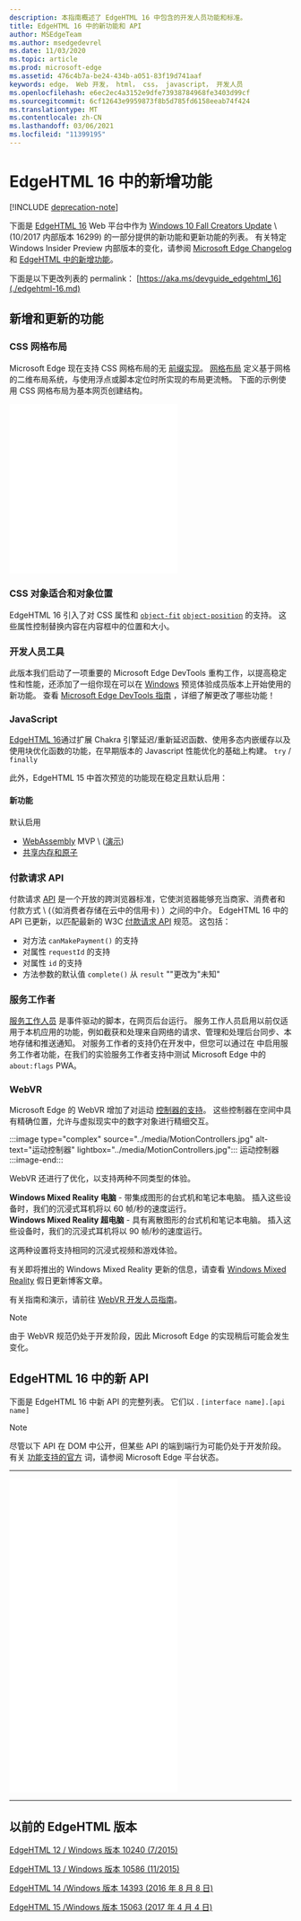 ```yaml
---
description: 本指南概述了 EdgeHTML 16 中包含的开发人员功能和标准。
title: EdgeHTML 16 中的新功能和 API
author: MSEdgeTeam
ms.author: msedgedevrel
ms.date: 11/03/2020
ms.topic: article
ms.prod: microsoft-edge
ms.assetid: 476c4b7a-be24-434b-a051-83f19d741aaf
keywords: edge， Web 开发， html， css， javascript， 开发人员
ms.openlocfilehash: e6ec2ec4a3152e9dfe73938784968fe3403d99cf
ms.sourcegitcommit: 6cf12643e9959873f8b5d785fd6158eeab74f424
ms.translationtype: MT
ms.contentlocale: zh-CN
ms.lasthandoff: 03/06/2021
ms.locfileid: "11399195"
---
```

# <a name="whats-new-in-edgehtml-16"></a>EdgeHTML 16 中的新增功能  

[!INCLUDE [deprecation-note](../../includes/legacy-edge-note.md)]  

下面是 [EdgeHTML 16](https://blogs.windows.com/msedgedev/2017/10/17) Web 平台中作为 [Windows 10 Fall Creators Update](https://blogs.windows.com/windowsexperience/2017/10/17/whats-new-windows-10-fall-creators-update) \ (10/2017 内部版本 16299\) 的一部分提供的新功能和更新功能的列表。  有关特定 Windows Insider Preview 内部版本的变化，请参阅 [Microsoft Edge Changelog](https://developer.microsoft.com/microsoft-edge/platform/changelog) 和 [EdgeHTML 中的新增功能](../whats-new.md)。  

下面是以下更改列表的 permalink： [https://aka.ms/devguide_edgehtml_16](./edgehtml-16.md)  

## <a name="new-and-updated-features"></a>新增和更新的功能  

### <a name="css-grid-layout"></a>CSS 网格布局  

Microsoft Edge 现在支持 CSS 网格布局的无 [前缀实现](https://www.w3.org/TR/css-grid-1)。  [网格布局](https://developer.mozilla.org/docs/Web/CSS/CSS_Grid_Layout) 定义基于网格的二维布局系统，与使用浮点或脚本定位时所实现的布局更流畅。  下面的示例使用 CSS 网格布局为基本网页创建结构。  

<iframe height='303' scrolling='no' title='CSS 网格布局' src='//codepen.io/MSEdgeDev/embed/mMQqZX/?height=303&theme-id=23761&default-tab=css,result&embed-version=2' frameborder='no' allowtransparency='true' allowfullscreen='true'>请参阅 CodePen 上的 <a href='https://codepen.io/MSEdgeDev/pen/mMQqZX/'> </a> MSEdgeDev <a href='https://codepen.io/MSEdgeDev'> (@MSEdgeDev) </a> <a href='https://codepen.io'> 的笔 CSS 网格布局 </a> 。</iframe>  

### <a name="css-object-fit-and-object-position"></a>CSS 对象适合和对象位置  

EdgeHTML 16 引入了对 CSS 属性和 [`object-fit`](https://developer.mozilla.org/docs/Web/CSS/object-fit) [`object-position`](https://developer.mozilla.org/docs/Web/CSS/object-position) 的支持。  这些属性控制替换内容在内容框中的位置和大小。  

### <a name="developer-tools"></a>开发人员工具  

此版本我们启动了一项重要的 Microsoft Edge DevTools 重构工作，以提高稳定性和性能，还添加了一组你现在可以在 [Windows](https://insider.windows.com) 预览体验成员版本上开始使用的新功能。  查看 [Microsoft Edge DevTools 指南](../whats-new.md) ，详细了解更改了哪些功能！  

### <a name="javascript"></a>JavaScript  

[EdgeHTML 16](https://blogs.windows.com/msedgedev/2017/10/31)通过扩展 Chakra 引擎延迟/重新延迟函数、使用多态内嵌缓存以及使用块优化函数的功能，在早期版本的 Javascript 性能优化的基础上构建。 `try` / `finally`  

此外，EdgeHTML 15 中首次预览的功能现在稳定且默认启用：  

#### <a name="new-features"></a>新功能  

默认启用  

*   [WebAssembly](https://developer.microsoft.com/microsoft-edge/platform/status/webassemblymvp/?q=WebAssembly) MVP \ ([演示](https://webassembly.org/demo)\)   
*   [共享内存和原子](https://developer.microsoft.com/microsoft-edge/platform/status/sharedmemoryandatomics/?q=Atomics)  

### <a name="payment-request-api"></a>付款请求 API  

付款请求 [API](../windows-integration/payment-request-api.md) 是一个开放的跨浏览器标准，它使浏览器能够充当商家、消费者和付款方式 \ (（如消费者存储在云中的信用卡\) ）之间的中介。  EdgeHTML 16 中的 API 已更新，以匹配最新的 W3C [付款请求 API](https://w3c.github.io/payment-request) 规范。  这包括：  

*   对方法 `canMakePayment()` 的支持  
*   对属性 `requestId` 的支持  
*   对属性 `id` 的支持  
*   方法参数的默认值 `complete()` 从 `result` ""更改为"未知"  

### <a name="service-workers"></a>服务工作者  

[服务工作人员](https://www.w3.org/TR/service-workers-1) 是事件驱动的脚本，在网页后台运行。  服务工作人员启用以前仅适用于本机应用的功能，例如截获和处理来自网络的请求、管理和处理后台同步、本地存储和推送通知。  对服务工作者的支持仍在开发中，但您可以通过在 中启用服务工作者功能，在我们的实验服务工作者支持中测试 Microsoft Edge 中的 `about:flags` PWA。  

### <a name="webvr"></a>WebVR  

Microsoft Edge 的 WebVR 增加了对运动 [控制器的支持](https://developer.microsoft.com/windows/mixed-reality/motion_controllers)。  这些控制器在空间中具有精确位置，允许与虚拟现实中的数字对象进行精细交互。  

:::image type="complex" source="../media/MotionControllers.jpg" alt-text="运动控制器" lightbox="../media/MotionControllers.jpg":::
   运动控制器  
:::image-end:::  

WebVR 还进行了优化，以支持两种不同类型的体验。  

**Windows Mixed Reality 电脑** - 带集成图形的台式机和笔记本电脑。  插入这些设备时，我们的沉浸式耳机将以 60 帧/秒的速度运行。  
**Windows Mixed Reality 超电脑** - 具有离散图形的台式机和笔记本电脑。  插入这些设备时，我们的沉浸式耳机将以 90 帧/秒的速度运行。  

这两种设置将支持相同的沉浸式视频和游戏体验。  

有关即将推出的 Windows Mixed Reality 更新的信息，请查看 [Windows Mixed Reality](https://blogs.windows.com/windowsexperience/2017/08/28/windows-mixed-reality-holiday-update) 假日更新博客文章。  

有关指南和演示，请前往 [WebVR 开发人员指南](/microsoft-edge/webvr)。  

 > [!NOTE] 
 > 由于 WebVR 规范仍处于开发阶段，因此 Microsoft Edge 的实现稍后可能会发生变化。  

## <a name="new-apis-in-edgehtml-16"></a>EdgeHTML 16 中的新 API  

下面是 EdgeHTML 16 中新 API 的完整列表。  它们以 . `[interface name].[api name]`

> [!NOTE] 
> 尽管以下 API 在 DOM 中公开，但某些 API 的端到端行为可能仍处于开发阶段。  有关 [功能支持的官方](https://developer.microsoft.com/microsoft-edge/platform/status) 词，请参阅 Microsoft Edge 平台状态。  

---  

<iframe height='559' scrolling='no' title='EdgeHTML 16 中的新 API' src='//codepen.io/MSEdgeDev/embed/jLGZZY/?height=559&theme-id=23761&default-tab=result&embed-version=2' frameborder='no' allowtransparency='true' allowfullscreen='true'>请参阅 EdgeHTML 16 中的笔新 <a href='https://codepen.io/MSEdgeDev/pen/jLGZZY/'> </a> API，由 MSEdgeDev <a href='https://codepen.io/MSEdgeDev'> (@MSEdgeDev) </a> <a href='https://codepen.io'> CodePen 上 </a> 。</iframe>  

---  

## <a name="previous-edgehtml-releases"></a>以前的 EdgeHTML 版本  

[EdgeHTML 12 / Windows 版本 10240 (7/2015) ](./edgehtml-12.md)  

[EdgeHTML 13 / Windows 版本 10586 (11/2015) ](./edgehtml-13.md)  

[EdgeHTML 14 /Windows 版本 14393 (2016 年 8 月 8 日) ](./edgehtml-14.md)  

[EdgeHTML 15 /Windows 版本 15063 (2017 年 4 月 4 日) ](./edgehtml-15.md)  

